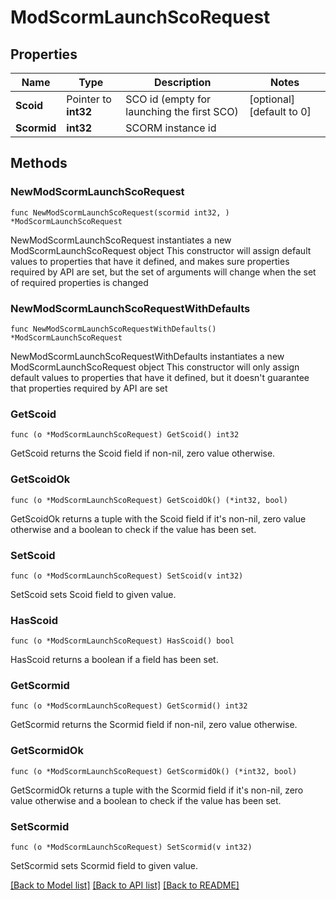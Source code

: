 # ModScormLaunchScoRequest

## Properties

Name | Type | Description | Notes
------------ | ------------- | ------------- | -------------
**Scoid** | Pointer to **int32** | SCO id (empty for launching the first SCO) | [optional] [default to 0]
**Scormid** | **int32** | SCORM instance id | 

## Methods

### NewModScormLaunchScoRequest

`func NewModScormLaunchScoRequest(scormid int32, ) *ModScormLaunchScoRequest`

NewModScormLaunchScoRequest instantiates a new ModScormLaunchScoRequest object
This constructor will assign default values to properties that have it defined,
and makes sure properties required by API are set, but the set of arguments
will change when the set of required properties is changed

### NewModScormLaunchScoRequestWithDefaults

`func NewModScormLaunchScoRequestWithDefaults() *ModScormLaunchScoRequest`

NewModScormLaunchScoRequestWithDefaults instantiates a new ModScormLaunchScoRequest object
This constructor will only assign default values to properties that have it defined,
but it doesn't guarantee that properties required by API are set

### GetScoid

`func (o *ModScormLaunchScoRequest) GetScoid() int32`

GetScoid returns the Scoid field if non-nil, zero value otherwise.

### GetScoidOk

`func (o *ModScormLaunchScoRequest) GetScoidOk() (*int32, bool)`

GetScoidOk returns a tuple with the Scoid field if it's non-nil, zero value otherwise
and a boolean to check if the value has been set.

### SetScoid

`func (o *ModScormLaunchScoRequest) SetScoid(v int32)`

SetScoid sets Scoid field to given value.

### HasScoid

`func (o *ModScormLaunchScoRequest) HasScoid() bool`

HasScoid returns a boolean if a field has been set.

### GetScormid

`func (o *ModScormLaunchScoRequest) GetScormid() int32`

GetScormid returns the Scormid field if non-nil, zero value otherwise.

### GetScormidOk

`func (o *ModScormLaunchScoRequest) GetScormidOk() (*int32, bool)`

GetScormidOk returns a tuple with the Scormid field if it's non-nil, zero value otherwise
and a boolean to check if the value has been set.

### SetScormid

`func (o *ModScormLaunchScoRequest) SetScormid(v int32)`

SetScormid sets Scormid field to given value.



[[Back to Model list]](../README.md#documentation-for-models) [[Back to API list]](../README.md#documentation-for-api-endpoints) [[Back to README]](../README.md)


